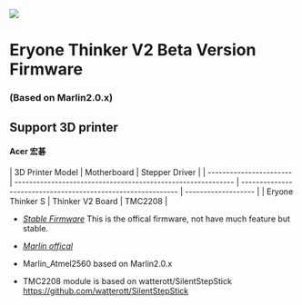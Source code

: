 ![](https://raw.githubusercontent.com/hackaday3D/marlin_Atmel2560/master/drivers/eryone.png)

# Eryone Thinker V2 Beta Version Firmware
###  (Based on Marlin2.0.x)
## Support 3D printer
#### Acer 宏碁

| 3D Printer Model | Motherboard | Stepper Driver |
| ----------------------- | ------------------------------------------------------------ | ------------------------------------------------------------ | ------------------- |
| Eryone Thinker S   | Thinker V2 Board |  TMC2208    |

- *[Stable Firmware](https://github.com/Eryone/mega2560)* This is the offical firmware, not have much feature but stable.
- *[Marlin offical](https://github.com/MarlinFirmware/Marlin)*


- Marlin_Atmel2560 based on Marlin2.0.x

- TMC2208 module is based on watterott/SilentStepStick
  https://github.com/watterott/SilentStepStick








